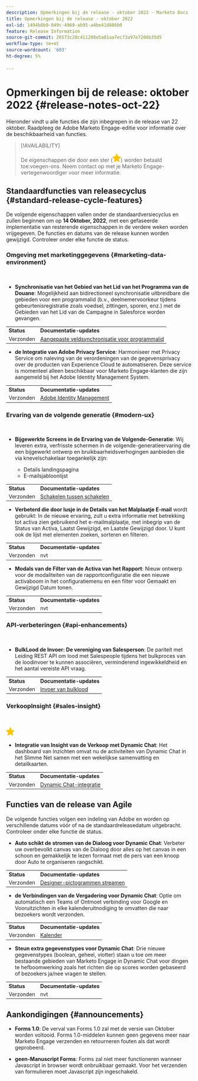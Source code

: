 ```yaml
---
description: Opmerkingen bij de release - oktober 2022 - Marketo Docs - Productdocumentatie
title: Opmerkingen bij de release - oktober 2022
exl-id: 1494b8b9-049c-4969-ab95-a4be41d886b0
feature: Release Information
source-git-commit: 26573c20c411208e5a01aa7ec73a97e7208b35d5
workflow-type: tm+mt
source-wordcount: '603'
ht-degree: 5%

---
```


# Opmerkingen bij de release: oktober 2022 {#release-notes-oct-22}

Hieronder vindt u alle functies die zijn inbegrepen in de release van 22 oktober. Raadpleeg de Adobe Marketo Engage-editie voor informatie over de beschikbaarheid van functies.

>[!AVAILABILITY]
>
>De eigenschappen die door een ster (![ worden aangegeven ster ](assets/yellow-star.png)) worden betaald toe:voegen-ons. Neem contact op met je Marketo Engage-vertegenwoordiger voor meer informatie.

## Standaardfuncties van releasecyclus {#standard-release-cycle-features}

De volgende eigenschappen vallen onder de standaardversiecyclus en zullen beginnen om op **14 Oktober, 2022**, met een gefaseerde implementatie van resterende eigenschappen in de verdere weken worden vrijgegeven. De functies en datums van de release kunnen worden gewijzigd. Controleer onder elke functie de status.

### Omgeving met marketinggegevens {#marketing-data-environment}

</br>

* **Synchronisatie van het Gebied van het Lid van het Programma van de Douane**: Mogelijkheid aan bidirectioneel synchronisatie uitbreidbare die gebieden voor een programmalid (b.v., deelnemervoorkeur tijdens gebeurtenisregistratie zoals voedsel, zittingen, sporen, enz.) met de Gebieden van het Lid van de Campagne in Salesforce worden gevangen.

<table>
  <tr>
   <td><b>Status</b></td>
   <td><b>Documentatie-updates</b></td>
  </tr>
  <tr>
   <td>Verzonden</td>
   <td><a href="/help/marketo/product-docs/core-marketo-concepts/programs/working-with-programs/program-member-custom-field-sync.md">Aangepaste veldsynchronisatie voor programmalid</a></td>
  </tr>
  </tbody>
</table>

* **de Integratie van Adobe Privacy Service**: Harmoniseer met Privacy Service om naleving van de verordeningen van de gegevensprivacy over de producten van Experience Cloud te automatiseren. Deze service is momenteel alleen beschikbaar voor Marketo Engage-klanten die zijn aangemeld bij het Adobe Identity Management System.

<table>
  <tr>
   <td><b>Status</b></td>
   <td><b>Documentatie-updates</b></td>
  </tr>
  <tr>
   <td>Verzonden</td>
   <td><a href="/help/marketo/product-docs/administration/marketo-with-adobe-identity/adobe-identity-management-overview.md">Adobe Identity Management</a></td>
  </tr>
  </tbody>
</table>

### Ervaring van de volgende generatie {#modern-ux}

</br>

* **Bijgewerkte Screens in de Ervaring van de Volgende-Generatie**: Wij leveren extra, verfrisste schermen in de volgende-generatieervaring die een bijgewerkt ontwerp en bruikbaarheidsverhogingen aanbieden die via knevelschakelaar toegankelijk zijn:

   * Details landingspagina
   * E-mailsjabloonlijst

<table>
  <tr>
   <td><b>Status</b></td>
   <td><b>Documentatie-updates</b></td>
  </tr>
  <tr>
   <td>Verzonden</td>
   <td><a href="/help/marketo/product-docs/marketo-engage-modern-ux/toggle-switch.md">Schakelen tussen schakelen</a></td>
  </tr>
  </tbody>
</table>

* **Verbeterd die door lusje in de Details van het Malplaatje E-mail** wordt gebruikt: In de nieuwe ervaring, zult u extra informatie met betrekking tot activa zien gebruikend het e-mailmalplaatje, met inbegrip van de Status van Activa, Laatst Gewijzigd, en Laatste Gewijzigd door. U kunt ook de lijst met elementen zoeken, sorteren en filteren.

<table>
  <tr>
   <td><b>Status</b></td>
   <td><b>Documentatie-updates</b></td>
  </tr>
  <tr>
   <td>Verzonden</td>
   <td>nvt</td>
  </tr>
  </tbody>
</table>

* **Modals van de Filter van de Activa van het Rapport**: Nieuw ontwerp voor de modaliteiten van de rapportconfiguratie die een nieuwe activaboom in het configuratiemenu en een filter voor Gemaakt en Gewijzigd Datum tonen.

<table>
  <tr>
   <td><b>Status</b></td>
   <td><b>Documentatie-updates</b></td>
  </tr>
  <tr>
   <td>Verzonden</td>
   <td>nvt</td>
  </tr>
  </tbody>
</table>

### API-verbeteringen {#api-enhancements}

</br>

* **BulkLood de Invoer: De vereniging van Salesperson**: De pariteit met Leiding REST API om lood met Salespeople tijdens het bulkproces van de loodinvoer te kunnen associëren, verminderend ingewikkeldheid en het aantal vereiste API vraag.

<table>
  <tr>
   <td><b>Status</b></td>
   <td><b>Documentatie-updates</b></td>
  </tr>
  <tr>
   <td>Verzonden</td>
   <td><a href="https://developer.adobe.com/marketo-apis/api/mapi/#tag/Bulk-Import-Leads">Invoer van bulklood</a></td>
  </tr>
  </tbody>
</table>

### VerkoopInsight {#sales-insight}

</br>

![ (star) ](assets/yellow-star.png)

* **Integratie van Insight van de Verkoop met Dynamic Chat**: Het dashboard van Inzichten omvat nu de activiteiten van Dynamic Chat in het Slimme Net samen met een wekelijkse samenvatting en detailkaarten.

<table>
  <tr>
   <td><b>Status</b></td>
   <td><b>Documentatie-updates</b></td>
  </tr>
  <tr>
   <td>Verzonden</td>
   <td><a href="/help/marketo/product-docs/marketo-sales-insight/msi-for-salesforce/features/dynamic-chat-integration.md">Dynamic Chat-integratie</a></td>
  </tr>
  </tbody>
</table>

## Functies van de release van Agile

De volgende functies volgen een indeling van Adobe en worden op verschillende datums vóór of na de standaardreleasedatum uitgebracht. Controleer onder elke functie de status.

* **Auto schikt de stromen van de Dialoog voor Dynamic Chat**: Verbeter uw overbevolkt canvas van de Dialoog door alles op het canvas in een schoon en gemakkelijk te lezen formaat met de pers van een knoop door Auto te organiseren rangschikt.

<table>
  <tr>
   <td><b>Status</b></td>
   <td><b>Documentatie-updates</b></td>
  </tr>
  <tr>
   <td>Verzonden</td>
   <td><a href="/help/marketo/product-docs/demand-generation/dynamic-chat/automated-chat/stream-designer.md#stream-designer-icons">Designer-pictogrammen streamen</a></td>
  </tr>
  </tbody>
</table>

* **de Verbindingen van de Vergadering voor Dynamic Chat**: Optie om automatisch een Teams of Ontmoet verbinding voor Google en Vooruitzichten in elke kalenderuitnodiging te omvatten die naar bezoekers wordt verzonden.

<table>
  <tr>
   <td><b>Status</b></td>
   <td><b>Documentatie-updates</b></td>
  </tr>
  <tr>
   <td>Verzonden</td>
   <td><a href="/help/marketo/product-docs/demand-generation/dynamic-chat/setup-and-configuration/agent-settings.md">Kalender</a></td>
  </tr>
  </tbody>
</table>

* **Steun extra gegevenstypes voor Dynamic Chat**: Drie nieuwe gegevenstypes (boolean, geheel, vlotter) staan u toe om meer bestaande gebieden van Marketo Engage in Dynamic Chat voor dingen te hefboomwerking zoals het richten die op scores worden gebaseerd of bezoekers ja/nee vragen te stellen.

<table>
  <tr>
   <td><b>Status</b></td>
   <td><b>Documentatie-updates</b></td>
  </tr>
  <tr>
   <td>Verzonden</td>
   <td>nvt</td>
  </tr>
  </tbody>
</table>

## Aankondigingen {#announcements}

* **Forms 1.0**: De verval van Forms 1.0 zal met de versie van Oktober worden voltooid. Forms 1.0-middelen kunnen geen gegevens meer naar Marketo Engage verzenden en retourneren fouten als dat wordt geprobeerd.

* **geen-Manuscript Forms**: Forms zal niet meer functioneren wanneer Javascript in browser wordt onbruikbaar gemaakt. Voor het verzenden van formulieren moet Javascript zijn ingeschakeld.
